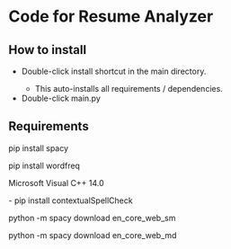 # Code for Resume Analyzer

## How to install
<ul>
  <li>Double-click install shortcut in the main directory.</li>
  <ul>  
    <li>This auto-installs all requirements / dependencies.</li>
  </ul>
  <li>Double-click main.py</li>
</ul>


## Requirements
<p>pip install spacy</p>
<p>pip install wordfreq</p>
<p>Microsoft Visual C++ 14.0<p>
- pip install contextualSpellCheck
<p>python -m spacy download en_core_web_sm</p>
<p>python -m spacy download en_core_web_md</p>

